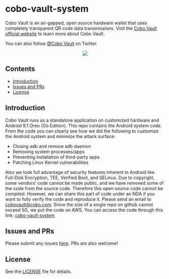 # cobo-vault-system
Cobo Vault is an air-gapped, open source hardware wallet that uses completely transparent QR code data transmissions. Visit the [Cobo Vault official website]( https://cobo.com/hardware-wallet/cobo-vault)  to learn more about Cobo Vault.

You can also follow [@Cobo Vault](https://twitter.com/CoboVault) on Twitter.

<div align=center><img src="https://cobo.com/_next/static/images/intro-2b5b0b44cc64639df4fcdd9ccc46fd4b.png"/></div>

## Contents

- [Introduction](#introduction)
- [Issues and PRs](#issues-and-prs)
- [License](#license)


## Introduction
Cobo Vault runs as a standalone application on customized hardware and Android 8.1 Oreo (Go Edition).
This repo contains the Android system code. From the code you can clearly see how we did the following to customize the Android system and minimize the attack surface:
- Closing adb and remove adb daemon
- Removing system processes/apps
- Preventing installation of third-party apps
- Patching Linux Kernel vulnerabilities

Also we took full advantage of security features inherent in Android like Full-Disk Encryption, TEE, Verified Boot, and SELinux.
Due to copyright, some vendors’ code cannot be made public, and we have removed some of the code from the source code.
Therefore this open source code cannot be compiled. However, we can share this part of code under an NDA if you want to fully verify the code and reproduce it. Please send an email to cobovault@cobo.com.
Since the size of a single repo on github cannot exceed 5G, we put the code on AWS. You can access the code through this link:
[cobo-vault-system](https://vault-system-code.s3.amazonaws.com/cobo_vault_system.tar.gz)


## Issues and PRs
Please submit any issues [here](https://github.com/CoboVault/cobo-vault-system/issues). PRs are also welcome!

## License
See the [LICENSE](LICENSE) file for details.

